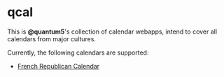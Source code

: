 # qcal

This is **@quantum5**'s collection of calendar webapps, intend to cover all
calendars from major cultures.

Currently, the following calendars are supported:
* [French Republican Calendar](frcal/README.md)
